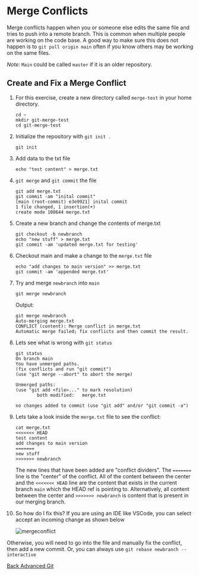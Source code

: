 # Merge Conflicts

Merge conflicts happen when you or someone else edits the same file and tries to push into a remote branch. This is common when multiple people are working on the code base. A good way to make sure this does not happen is to `git pull origin main` often if you know others may be working on the same files.

_Note:_ `Main` could be called `master` if it is an older repository.

## Create and Fix a Merge Conflict

1. For this exercise, create a new directory called `merge-test` in your home directory.

    ```shell
    cd ~
    mkdir git-merge-test
    cd git-merge-test
    ```

2. Initialize the repository with `git init .`

    ```shell
    git init
    ```

3. Add data to the txt file

    ```shell
    echo "test content" > merge.txt
    ```

4. `git merge` and `git commit` the file

    ```shell
    git add merge.txt
    git commit -am "inital commit"
    [main (root-commit) e3e9921] inital commit
    1 file changed, 1 insertion(+)
    create mode 100644 merge.txt
    ```

5. Create a new branch and change the contents of merge.txt

    ```shell
    git checkout -b newbranch
    echo "new stuff" > merge.txt
    git commit -am 'updated merge.txt for testing'
    ```

6. Checkout main and make a change to the `merge.txt` file

    ```shell
    echo "add changes to main version" >> merge.txt
    git commit -am 'appended merge.txt'
    ```

7. Try and merge `newbranch` into `main`

    ```shell
    git merge newbranch
    ```

    Output:

    ```shell
    git merge newbranch
    Auto-merging merge.txt
    CONFLICT (content): Merge conflict in merge.txt
    Automatic merge failed; fix conflicts and then commit the result.
    ```

8. Lets see what is wrong with `git status`

    ```shell
    git status
    On branch main
    You have unmerged paths.
    (fix conflicts and run "git commit")
    (use "git merge --abort" to abort the merge)

    Unmerged paths:
    (use "git add <file>..." to mark resolution)
            both modified:   merge.txt

    no changes added to commit (use "git add" and/or "git commit -a")
    ```

9. Lets take a look inside the `merge.txt` file to see the conflict:

    ```shell
    cat merge.txt
    <<<<<<< HEAD
    test content
    add changes to main version
    =======
    new stuff
    >>>>>>> newbranch
    ```

    The new lines that have been added are "conflict dividers". The `=======` line is the "center" of the conflict. All of the content between the center and the `<<<<<<< HEAD` line are the content that exists in the current branch `main` which the HEAD ref is pointing to. Alternatively, all content between the center and `>>>>>>> newbranch` is content that is present in our merging branch.

10. So how do I fix this? If you are using an IDE like VSCode, you can select accept an incoming change as shown below

    ![mergeconflict](../images/mergeconflict.png)

Otherwise, you will need to go into the file and manually fix the conflict, then add a new commit. Or, you can always use `git rebase newbranch --interactive`

[Back Advanced Git](02-advanced.md)
